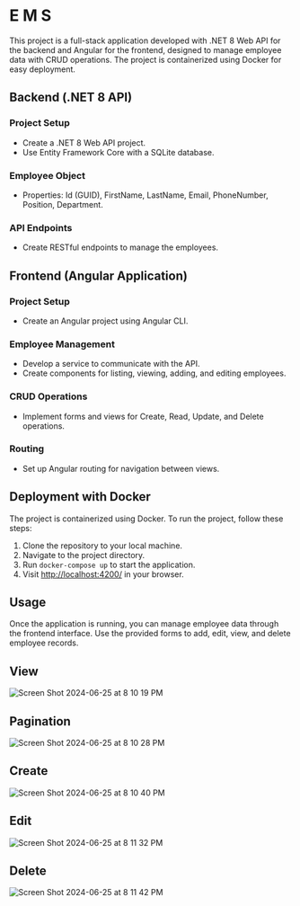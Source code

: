 # E M S

This project is a full-stack application developed with .NET 8 Web API for the backend and Angular for the frontend, designed to manage employee data with CRUD operations. The project is containerized using Docker for easy deployment.

## Backend (.NET 8 API)

### Project Setup
- Create a .NET 8 Web API project.
- Use Entity Framework Core with a SQLite database.

### Employee Object
- Properties: Id (GUID), FirstName, LastName, Email, PhoneNumber, Position, Department.

### API Endpoints
- Create RESTful endpoints to manage the employees.

## Frontend (Angular Application)

### Project Setup
- Create an Angular project using Angular CLI.

### Employee Management
- Develop a service to communicate with the API.
- Create components for listing, viewing, adding, and editing employees.

### CRUD Operations
- Implement forms and views for Create, Read, Update, and Delete operations.

### Routing
- Set up Angular routing for navigation between views.

## Deployment with Docker

The project is containerized using Docker. To run the project, follow these steps:
1. Clone the repository to your local machine.
2. Navigate to the project directory.
3. Run `docker-compose up` to start the application.
4. Visit [http://localhost:4200/](http://localhost:4200/) in your browser.

## Usage

Once the application is running, you can manage employee data through the frontend interface. Use the provided forms to add, edit, view, and delete employee records.

## View
![Screen Shot 2024-06-25 at 8 10 19 PM](https://github.com/speranos/EMS/assets/57815941/82dec405-dc64-4bb7-b775-2cd8e3459d5b)
## Pagination
![Screen Shot 2024-06-25 at 8 10 28 PM](https://github.com/speranos/EMS/assets/57815941/4a45e22d-81ab-4f25-b6e1-53245a77e7e9)
## Create
![Screen Shot 2024-06-25 at 8 10 40 PM](https://github.com/speranos/EMS/assets/57815941/2d6b3d45-3bfa-4ab0-9467-97b0dc8d9a6b)
## Edit
![Screen Shot 2024-06-25 at 8 11 32 PM](https://github.com/speranos/EMS/assets/57815941/27812416-2a62-44f2-8207-9bf31140017c)
## Delete
![Screen Shot 2024-06-25 at 8 11 42 PM](https://github.com/speranos/EMS/assets/57815941/89da6fb8-bb58-4ad0-81a9-337773f9df6a)


